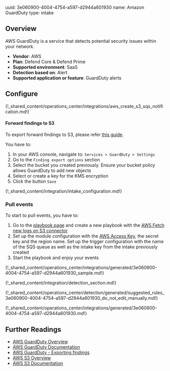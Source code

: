 uuid: 3e060900-4004-4754-a597-d2944a601930
name: Amazon GuardDuty
type: intake

## Overview
AWS GuardDuty is a service that detects potential security issues within your network.

- **Vendor**: AWS
- **Plan**: Defend Core & Defend Prime
- **Supported environment**: SaaS
- **Detection based on**: Alert
- **Supported application or feature**: GuardDuty alerts

## Configure

{!_shared_content/operations_center/integrations/aws_create_s3_sqs_notification.md!}

#### Forward findings to S3

To export forward findings to S3, please refer [this guide](https://docs.aws.amazon.com/guardduty/latest/ug/guardduty_exportfindings.html).

You have to:

1. In your AWS console, navigate to: `Services > GuardDuty > Settings`
2. Go to the `Finding export options` section
3. Select the bucket you created previously. Ensure your bucket policy allows GuardDuty to add new objects
4. Select or create a key for the KMS encryption
6. Click the button `Save`

{!_shared_content/integration/intake_configuration.md!}

### Pull events

To start to pull events, you have to:

1. Go to the [playbook page](https://app.sekoia.io/operations/playbooks) and create a new playbook with the [AWS Fetch new logs on S3 connector](/integration/action_library/cloud_providers/aws#fetch-new-logs-on-s3)
2. Set up the module configuration with the [AWS Access Key](https://docs.aws.amazon.com/IAM/latest/UserGuide/id_credentials_access-keys.html), the secret key and the region name. Set up the trigger configuration with the name of the SQS queue as well as the intake key from the intake previously created
3. Start the playbook and enjoy your events

{!_shared_content/operations_center/integrations/generated/3e060900-4004-4754-a597-d2944a601930_sample.md!}

{!_shared_content/integration/detection_section.md!}

{!_shared_content/operations_center/detection/generated/suggested_rules_3e060900-4004-4754-a597-d2944a601930_do_not_edit_manually.md!}

{!_shared_content/operations_center/integrations/generated/3e060900-4004-4754-a597-d2944a601930.md!}

## Further Readings
- [AWS GuardDuty Overview](https://aws.amazon.com/guardduty/)
- [AWS GuardDuty Documentation](https://docs.aws.amazon.com/guardduty/)
- [AWS GuardDuty - Exporting findings](https://docs.aws.amazon.com/guardduty/latest/ug/guardduty_exportfindings.html)
- [AWS S3 Overview](https://aws.amazon.com/s3/)
- [AWS S3 Documentation](https://docs.aws.amazon.com/AmazonS3/latest/userguide/Welcome.html)
